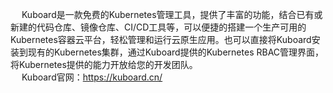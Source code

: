 &emsp; Kuboard是一款免费的Kubernetes管理工具，提供了丰富的功能，结合已有或新建的代码仓库、镜像仓库、CI/CD工具等，可以便捷的搭建一个生产可用的Kubernetes容器云平台，轻松管理和运行云原生应用。也可以直接将Kuboard安装到现有的Kubernetes集群，通过Kuboard提供的Kubernetes RBAC管理界面，将Kubernetes提供的能力开放给您的开发团队。  
&emsp; Kuboard官网：https://kuboard.cn/  
